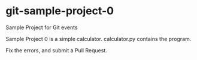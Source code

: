 # git-sample-project-0
Sample Project for Git events

Sample Project 0 is a simple calculator.
calculator.py contains the program.

Fix the errors, and submit a Pull Request.
